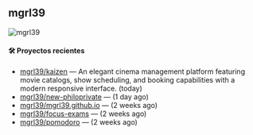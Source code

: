 ## mgrl39 
<p align="left"> <img src="https://komarev.com/ghpvc/?username=mgrbl&label=Profile%20views&color=0e75b6&style=flat" alt="mgrl39" /> </p>












#### 🛠 Proyectos recientes

- [mgrl39/kaizen](https://github.com/mgrl39/kaizen) — An elegant cinema management platform featuring movie catalogs, show scheduling, and booking capabilities with a modern responsive interface. (today)
- [mgrl39/new-philoprivate](https://github.com/mgrl39/new-philoprivate) —  (1 day ago)
- [mgrl39/mgrl39.github.io](https://github.com/mgrl39/mgrl39.github.io) —  (2 weeks ago)
- [mgrl39/focus-exams](https://github.com/mgrl39/focus-exams) —  (2 weeks ago)
- [mgrl39/pomodoro](https://github.com/mgrl39/pomodoro) —  (2 weeks ago)




